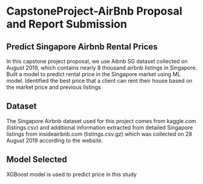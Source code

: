 # CapstoneProject-AirBnb Proposal and Report Submission #
 
## Predict Singapore Airbnb Rental Prices ## 

In this capstone project proposal, we use Aibnb SG dataset collected on August 2019, which contains nearly 8 thousand airbnb listings in Singapore. Built a model to predict rental price in the Singapore market using ML model. Identified the best price that a client can rent their house based on the market price and previous listings
 
## Dataset ## 

The Singapore Airbnb dataset used for this project comes from kaggle.com (listings.csv) and additional information extracted from detailed Singapore listings from insideairbnb.com (listings.csv.gz) which was collected on 28 August 2019 according to the website. 

## Model Selected ##
XGBoost model is used to predict price in this study
